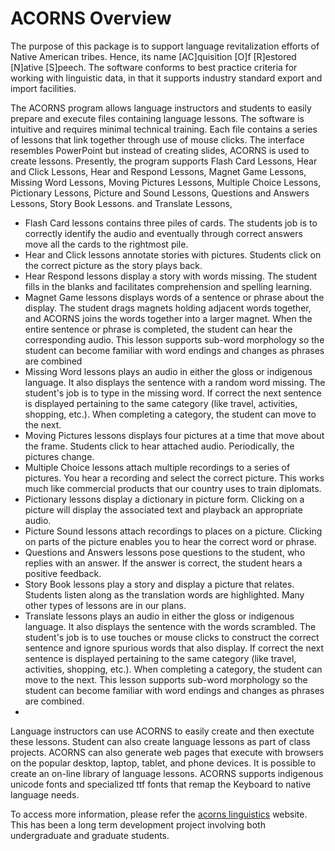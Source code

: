 # ACORNS Overview

The purpose of this package is to support language revitalization efforts of Native American tribes. Hence, its name [AC]quisition [O]f [R]estored [N]ative [S]peech. The software conforms to best practice criteria for working with linguistic data, in that it supports industry standard export and import facilities.

The ACORNS program allows language instructors and students to easily prepare and execute files containing language lessons. The software is intuitive and requires minimal technical training. Each file contains a series of lessons that link together through use of mouse clicks. The interface resembles PowerPoint but instead of creating slides, ACORNS is used to create lessons. Presently, the program supports Flash Card Lessons, Hear and Click Lessons, Hear and Respond Lessons, Magnet Game Lessons, Missing Word Lessons, Moving Pictures Lessons, Multiple Choice Lessons, Pictionary Lessons, Picture and Sound Lessons, Questions and Answers Lessons, Story Book Lessons. and Translate Lessons,

* Flash Card lessons contains three piles of cards. The students job is to correctly identify the audio and eventually through correct answers move all the cards to the rightmost pile.
* Hear and Click lessons annotate stories with pictures. Students click on the correct picture as the story plays back.
* Hear Respond lessons display a story with words missing. The student fills in the blanks and facilitates comprehension and spelling learning.
* Magnet Game lessons displays words of a sentence or phrase about the display. The student drags magnets holding adjacent words together, and ACORNS joins the words together into a larger magnet. When the entire sentence or phrase is completed, the student can hear the corresponding audio. This lesson supports sub-word morphology so the student can become familiar with word endings and changes as phrases are combined
* Missing Word lessons plays an audio in either the gloss or indigenous language. It also displays the sentence with a random word missing. The student's job is to type in the missing word. If correct the next sentence is displayed pertaining to the same category (like travel, activities, shopping, etc.). When completing a category, the student can move to the next.
* Moving Pictures lessons displays four pictures at a time that move about the frame. Students click to hear attached audio. Periodically, the pictures change.
* Multiple Choice lessons attach multiple recordings to a series of pictures. You hear a recording and select the correct picture. This works much like commercial products that our country uses to train diplomats.
* Pictionary lessons display a dictionary in picture form. Clicking on a picture will display the associated text and playback an appropriate audio.
* Picture Sound lessons attach recordings to places on a picture. Clicking on parts of the picture enables you to hear the correct word or phrase.
* Questions and Answers lessons pose questions to the student, who replies with an answer. If the answer is correct, the student hears a positive feedback.
* Story Book lessons play a story and display a picture that relates. Students listen along as the translation words are highlighted. Many other types of lessons are in our plans.
* Translate lessons plays an audio in either the gloss or indigenous language. It also displays the sentence with the words scrambled. The student's job is to use touches or mouse clicks to construct the correct sentence and ignore spurious words that also display. If correct the next sentence is displayed pertaining to the same category (like travel, activities, shopping, etc.). When completing a category, the student can move to the next. This lesson supports sub-word morphology so the student can become familiar with word endings and changes as phrases are combined.
* 
Language instructors can use ACORNS to easily create and then exectute these lessons. Student can also create language lessons as part of class projects. ACORNS can also generate web pages that execute with browsers on the popular desktop, laptop, tablet, and phone devices. It is possible to create an on-line library of language lessons. ACORNS supports indigenous unicode fonts and specialized ttf fonts that remap the Keyboard to native language needs.

To access more information, please refer the [acorns linguistics](https://acornslinguistics.com/) website. This has been a long term development project involving both undergraduate and graduate students.
